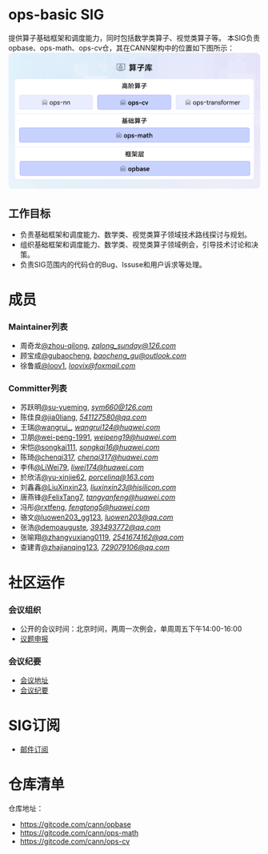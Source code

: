 # ops-basic SIG
提供算子基础框架和调度能力，同时包括数学类算子、视觉类算子等。
本SIG负责opbase、ops-math、ops-cv仓，其在CANN架构中的位置如下图所示：
![alt text](image.png)

## 工作目标
- 负责基础框架和调度能力、数学类、视觉类算子领域技术路线探讨与规划。
- 组织基础框架和调度能力、数学类、视觉类算子领域例会，引导技术讨论和决策。
- 负责SIG范围内的代码仓的Bug、Issuse和用户诉求等处理。

# 成员

### Maintainer列表
- 周奇龙[@zhou-qilong](https://gitcode.com/zhou-qilong), *zqlong_sunday@126.com*
- 顾宝成[@gubaocheng](https://gitcode.com/gubaocheng), *baocheng_gu@outlook.com*
- 徐鲁威[@loov1](https://gitcode.com/loov1), *loovix@foxmail.com*

### Committer列表
- 苏跃明[@su-yueming](https://gitcode.com/su-yueming), *sym660@126.com*
- 陈佳良[@jia0liang](https://gitcode.com/jia0liang), *541127580@qq.com*
- 王瑞[@wangrui_](https://gitcode.com/wangrui_), *wangrui124@huawei.com*
- 卫朋[@wei-peng-1991](https://gitcode.com/wei-peng-1991), *weipeng19@huawei.com*
- 宋恺[@songkai111](https://gitcode.com/songkai111), *songkai16@huawei.com*
- 陈琦[@chenqi317](https://gitcode.com/chenqi317), *chenqi317@huawei.com*
- 李伟[@LiWei79](https://gitcode.com/LiWei79), *liwei174@huawei.com*
- 於欣洁[@yu-xinjie62](https://gitcode.com/yu-xinjie62), *porcelina@163.com*
- 刘鑫鑫[@LiuXinxin23](https://gitcode.com/LiuXinxin23), *liuxinxin23@hisilicon.com*
- 唐燕锋[@FelixTang7](https://gitcode.com/FelixTang7), *tangyanfeng@huawei.com*
- 冯彤[@rxtfeng](https://gitcode.com/rxtfeng), *fengtong5@huawei.com*
- 骆文[@luowen203_gg123](https://gitcode.com/luowen203_gg123), *luowen203@qq.com*
- 张浩[@demoauguste](https://gitcode.com/demoauguste), *393493772@qq.com*
- 张喻翔[@zhangyuxiang0119](https://gitcode.com/zhangyuxiang0119), *2541674162@qq.com*
- 查建青[@zhajianqing123](https://gitcode.com/zhajianqing123), *729079106@qq.com*

# 社区运作

### 会议组织

- 公开的会议时间：北京时间，两周一次例会，单周周五下午14:00-16:00
- [议题申报](https://etherpad.meeting.osinfra.cn/p/sig-ops-basic)

### 会议纪要

- [会议地址](https://meeting.osinfra.cn/cann/)
- [会议纪要](https://etherpad.meeting.osinfra.cn/p/sig-ops-basic)

# SIG订阅

- [邮件订阅](https://mailweb.cann.osinfra.cn/mailman3/lists/ops-basic.cann.osinfra.cn/)

# 仓库清单

仓库地址：
- https://gitcode.com/cann/opbase
- https://gitcode.com/cann/ops-math
- https://gitcode.com/cann/ops-cv
